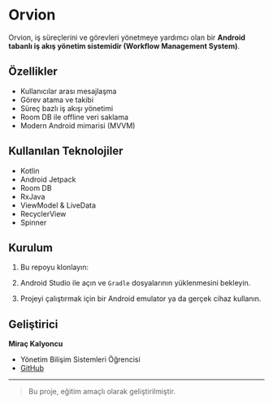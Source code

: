 # Orvion

Orvion, iş süreçlerini ve görevleri yönetmeye yardımcı olan bir **Android tabanlı iş akış yönetim sistemidir (Workflow Management System)**.

## Özellikler

- Kullanıcılar arası mesajlaşma
- Görev atama ve takibi
- Süreç bazlı iş akışı yönetimi
- Room DB ile offline veri saklama
- Modern Android mimarisi (MVVM)

## Kullanılan Teknolojiler

- Kotlin
- Android Jetpack
- Room DB
- RxJava
- ViewModel & LiveData
- RecyclerView
- Spinner

## Kurulum

1. Bu repoyu klonlayın:

2. Android Studio ile açın ve `Gradle` dosyalarının yüklenmesini bekleyin.

3. Projeyi çalıştırmak için bir Android emulator ya da gerçek cihaz kullanın.

## Geliştirici

**Miraç Kalyoncu**

- Yönetim Bilişim Sistemleri Öğrencisi
- [GitHub](https://github.com/RisenGall)

---

> Bu proje, eğitim amaçlı olarak geliştirilmiştir.
